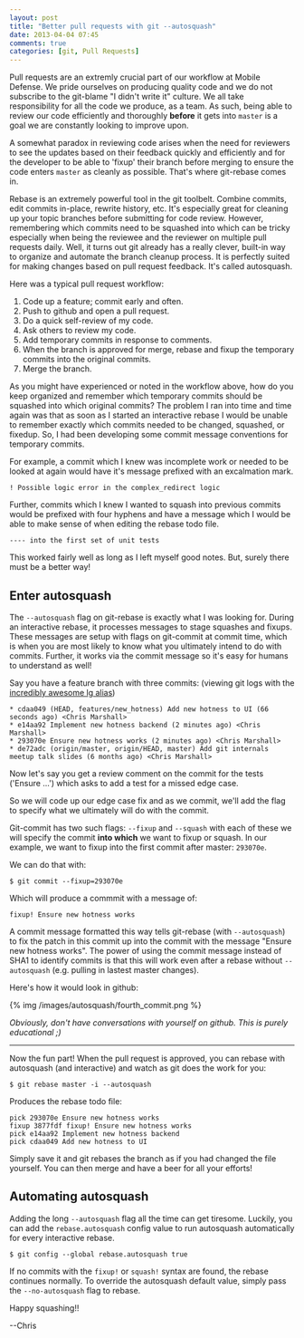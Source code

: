```yaml
---
layout: post
title: "Better pull requests with git --autosquash"
date: 2013-04-04 07:45
comments: true
categories: [git, Pull Requests]
---
```


Pull requests are an extremly crucial part of our workflow at Mobile
Defense. We pride ourselves on producing quality code and we do not
subscribe to the git-blame "I didn't write it" culture. We all take
responsibility for all the code we produce, as a team. As such, being
able to review our code efficiently and thoroughly **before** it gets
into `master` is a goal we are constantly looking to improve upon.

A somewhat paradox in reviewing code arises when the need for reviewers
to see the updates based on their feedback quickly and efficiently and
for the developer to be able to 'fixup' their branch before merging to
ensure the code enters `master` as cleanly as possible. That's where
git-rebase comes in.

Rebase is an extremely powerful tool in the git toolbelt. Combine
commits, edit commits in-place, rewrite history, etc. It's especially
great for cleaning up your topic branches before submitting for code
review. However, remembering which commits need to be squashed into which
can be tricky especially when being the reviewee and the reviewer on
multiple pull requests daily. Well, it turns out git already has a really
clever, built-in way to organize and automate the branch cleanup process.
It is perfectly suited for making changes based on pull request feedback.
It's called autosquash.

<!-- more -->

Here was a typical pull request workflow:

1. Code up a feature; commit early and often.
1. Push to github and open a pull request.
1. Do a quick self-review of my code.
1. Ask others to review my code.
1. Add temporary commits in response to comments.
1. When the branch is approved for merge, rebase and fixup the
   temporary commits into the original commits.
1. Merge the branch.

As you might have experienced or noted in the workflow above, how do you
keep organized and remember which temporary commits should be squashed
into which original commits? The problem I ran into time and time
again was that as soon as I started an interactive rebase I would be
unable to remember exactly which commits needed to be changed, squashed,
or fixedup. So, I had been developing some commit message conventions for
temporary commits.

For example, a commit which I knew was incomplete work or needed to be
looked at again would have it's message prefixed with an excalmation
mark.

    ! Possible logic error in the complex_redirect logic

Further, commits which I knew I wanted to squash into previous commits
would be prefixed with four hyphens and have a message which I would be
able to make sense of when editing the rebase todo file.

    ---- into the first set of unit tests

This worked fairly well as long as I left myself good notes. But, surely
there must be a better way!

## Enter autosquash

The `--autosquash` flag on git-rebase is exactly what I was looking
for. During an interactive rebase, it processes messages to stage squashes
and fixups. These messages are setup with flags on git-commit at commit
time, which is when you are most likely to know what you ultimately
intend to do with commits. Further, it works via the commit message
so it's easy for humans to understand as well!

Say you have a feature branch with three commits: (viewing git logs with
the [incredibly awesome lg
alias](/2013/02/08/help-i-lost-a-commit-from-days-ago/#lg))

    * cdaa049 (HEAD, features/new_hotness) Add new hotness to UI (66 seconds ago) <Chris Marshall>
    * e14aa92 Implement new hotness backend (2 minutes ago) <Chris Marshall>
    * 293070e Ensure new hotness works (2 minutes ago) <Chris Marshall>
    * de72adc (origin/master, origin/HEAD, master) Add git internals meetup talk slides (6 months ago) <Chris Marshall>

Now let's say you get a review comment on the commit for the tests
('Ensure ...') which asks to add a test for a missed edge case.

So we will code up our edge case fix and as we commit, we'll add the
flag to specify what we ultimately will do with the commit.

Git-commit has two such flags: `--fixup` and `--squash` with each of these
we will specify the commit **into which** we want to fixup or squash. In
our example, we want to fixup into the first commit after master:
`293070e`.

We can do that with:

    $ git commit --fixup=293070e

Which will produce a commmit with a message of:

    fixup! Ensure new hotness works

A commit message formatted this way tells git-rebase (with `--autosquash`)
to fix the patch in this commit up into the commit with the message "Ensure
new hotness works". The power of using the commit message instead of SHA1
to identify commits is that this will work even after a rebase without
`--autosquash` (e.g. pulling in lastest master changes).

Here's how it would look in github:

{% img /images/autosquash/fourth_commit.png %}

*Obviously, don't have conversations with
yourself on github. This is purely educational ;)*

--------------

Now the fun part! When the pull request is approved, you can rebase with
autosquash (and interactive) and watch as git does the work for you:

    $ git rebase master -i --autosquash

Produces the rebase todo file:

    pick 293070e Ensure new hotness works
    fixup 3877fdf fixup! Ensure new hotness works
    pick e14aa92 Implement new hotness backend
    pick cdaa049 Add new hotness to UI

Simply save it and git rebases the branch as if you had changed the file
yourself. You can then merge and have a beer for all your efforts!

## Automating autosquash

Adding the long `--autosquash` flag all the time can get tiresome. Luckily,
you can add the `rebase.autosquash` config value to run autosquash
automatically for every interactive rebase.

    $ git config --global rebase.autosquash true

If no commits with the `fixup!` or `squash!` syntax are found, the rebase
continues normally. To override the autosquash default value, simply pass
the `--no-autosquash` flag to rebase.

Happy squashing!!

--Chris


